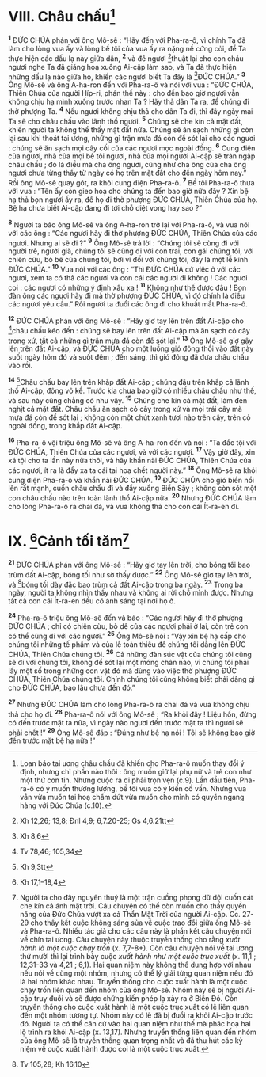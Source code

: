 # VIII. Châu chấu[^1]
<sup><b>1</b></sup> ĐỨC CHÚA phán với ông Mô-sê : “Hãy đến với Pha-ra-ô, vì chính Ta đã làm cho lòng vua ấy và lòng bề tôi của vua ấy ra nặng nề cứng cỏi, để Ta thực hiện các dấu lạ này giữa dân, <sup><b>2</b></sup> và để ngươi [^1*]thuật lại cho con cháu ngươi nghe Ta đã giáng hoạ xuống Ai-cập làm sao, và Ta đã thực hiện những dấu lạ nào giữa họ, khiến các ngươi biết Ta đây là [^2*]ĐỨC CHÚA.” <sup><b>3</b></sup> Ông Mô-sê và ông A-ha-ron đến với Pha-ra-ô và nói với vua : “ĐỨC CHÚA, Thiên Chúa của người Híp-ri, phán thế này : cho đến bao giờ ngươi vẫn không chịu hạ mình xuống trước nhan Ta ? Hãy thả dân Ta ra, để chúng đi thờ phượng Ta. <sup><b>4</b></sup> Nếu ngươi không chịu thả cho dân Ta đi, thì đây ngày mai Ta sẽ cho châu chấu vào lãnh thổ ngươi. <sup><b>5</b></sup> Chúng sẽ che kín cả mặt đất, khiến người ta không thể thấy mặt đất nữa. Chúng sẽ ăn sạch những gì còn lại sau khi thoát tai ương, những gì trận mưa đá còn để sót lại cho các ngươi : chúng sẽ ăn sạch mọi cây cối của các ngươi mọc ngoài đồng. <sup><b>6</b></sup> Cung điện của ngươi, nhà của mọi bề tôi ngươi, nhà của mọi người Ai-cập sẽ tràn ngập châu chấu ; đó là điều mà cha ông ngươi, cũng như cha ông của cha ông ngươi chưa từng thấy từ ngày có họ trên mặt đất cho đến ngày hôm nay.” Rồi ông Mô-sê quay gót, ra khỏi cung điện Pha-ra-ô. <sup><b>7</b></sup> Bề tôi Pha-ra-ô thưa với vua : “Tên ấy còn gieo hoạ cho chúng ta đến bao giờ nữa đây ? Xin bệ hạ thả bọn người ấy ra, để họ đi thờ phượng ĐỨC CHÚA, Thiên Chúa của họ. Bệ hạ chưa biết Ai-cập đang đi tới chỗ diệt vong hay sao ?”

<sup><b>8</b></sup> Người ta bảo ông Mô-sê và ông A-ha-ron trở lại với Pha-ra-ô, và vua nói với các ông : “Các ngươi hãy đi thờ phượng ĐỨC CHÚA, Thiên Chúa của các ngươi. Nhưng ai sẽ đi ?” <sup><b>9</b></sup> Ông Mô-sê trả lời : “Chúng tôi sẽ cùng đi với người trẻ, người già, chúng tôi sẽ cùng đi với con trai, con gái chúng tôi, với chiên cừu, bò bê của chúng tôi, bởi vì đối với chúng tôi, đây là một lễ kính ĐỨC CHÚA.” <sup><b>10</b></sup> Vua nói với các ông : “Thì ĐỨC CHÚA cứ việc ở với các ngươi, xem ta có thả các ngươi và con cái các ngươi đi không ! Các ngươi coi : các ngươi có những ý định xấu xa ! <sup><b>11</b></sup> Không như thế được đâu ! Bọn đàn ông các ngươi hãy đi mà thờ phượng ĐỨC CHÚA, vì đó chính là điều các ngươi yêu cầu.” Rồi người ta đuổi các ông đi cho khuất mắt Pha-ra-ô.

<sup><b>12</b></sup> ĐỨC CHÚA phán với ông Mô-sê : “Hãy giơ tay lên trên đất Ai-cập cho [^3*]châu chấu kéo đến : chúng sẽ bay lên trên đất Ai-cập mà ăn sạch cỏ cây trong xứ, tất cả những gì trận mưa đá còn để sót lại.” <sup><b>13</b></sup> Ông Mô-sê giơ gậy lên trên đất Ai-cập, và ĐỨC CHÚA cho một luồng gió đông thổi vào đất này suốt ngày hôm đó và suốt đêm ; đến sáng, thì gió đông đã đưa châu chấu vào rồi.

<sup><b>14</b></sup> [^4*]Châu chấu bay lên trên khắp đất Ai-cập ; chúng đậu trên khắp cả lãnh thổ Ai-cập, đông vô kể. Trước kia chưa bao giờ có nhiều châu chấu như thế, và sau này cũng chẳng có như vậy. <sup><b>15</b></sup> Chúng che kín cả mặt đất, làm đen nghịt cả mặt đất. Châu chấu ăn sạch cỏ cây trong xứ và mọi trái cây mà mưa đá còn để sót lại ; không còn một chút xanh tươi nào trên cây, trên cỏ ngoài đồng, trong khắp đất Ai-cập.

<sup><b>16</b></sup> Pha-ra-ô vội triệu ông Mô-sê và ông A-ha-ron đến và nói : “Ta đắc tội với ĐỨC CHÚA, Thiên Chúa của các ngươi, và với các ngươi. <sup><b>17</b></sup> Vậy giờ đây, xin xá tội cho ta lần này nữa thôi, và hãy khẩn nài ĐỨC CHÚA, Thiên Chúa của các ngươi, ít ra là đẩy xa ta cái tai hoạ chết người này.” <sup><b>18</b></sup> Ông Mô-sê ra khỏi cung điện Pha-ra-ô và khẩn nài ĐỨC CHÚA. <sup><b>19</b></sup> ĐỨC CHÚA cho gió biển nổi lên rất mạnh, cuốn châu chấu đi và đẩy xuống Biển Sậy ; không còn sót một con châu chấu nào trên toàn lãnh thổ Ai-cập nữa. <sup><b>20</b></sup> Nhưng ĐỨC CHÚA làm cho lòng Pha-ra-ô ra chai đá, và vua không thả cho con cái Ít-ra-en đi.

# IX. [^5*]Cảnh tối tăm[^2]
<sup><b>21</b></sup> ĐỨC CHÚA phán với ông Mô-sê : “Hãy giơ tay lên trời, cho bóng tối bao trùm đất Ai-cập, bóng tối như sờ thấy được.” <sup><b>22</b></sup> Ông Mô-sê giơ tay lên trời, và [^6*]bóng tối dày đặc bao trùm cả đất Ai-cập trong ba ngày. <sup><b>23</b></sup> Trong ba ngày, người ta không nhìn thấy nhau và không ai rời chỗ mình được. Nhưng tất cả con cái Ít-ra-en đều có ánh sáng tại nơi họ ở.

<sup><b>24</b></sup> Pha-ra-ô triệu ông Mô-sê đến và bảo : “Các ngươi hãy đi thờ phượng ĐỨC CHÚA ; chỉ có chiên cừu, bò dê của các ngươi phải ở lại, còn trẻ con có thể cùng đi với các ngươi.” <sup><b>25</b></sup> Ông Mô-sê nói : “Vậy xin bệ hạ cấp cho chúng tôi những tế phẩm và của lễ toàn thiêu để chúng tôi dâng lên ĐỨC CHÚA, Thiên Chúa chúng tôi. <sup><b>26</b></sup> Cả những đàn súc vật của chúng tôi cũng sẽ đi với chúng tôi, không để sót lại một móng chân nào, vì chúng tôi phải lấy một số trong những con vật đó mà dùng vào việc thờ phượng ĐỨC CHÚA, Thiên Chúa chúng tôi. Chính chúng tôi cũng không biết phải dâng gì cho ĐỨC CHÚA, bao lâu chưa đến đó.”

<sup><b>27</b></sup> Nhưng ĐỨC CHÚA làm cho lòng Pha-ra-ô ra chai đá và vua không chịu thả cho họ đi. <sup><b>28</b></sup> Pha-ra-ô nói với ông Mô-sê : “Ra khỏi đây ! Liệu hồn, đừng có đến trước mặt ta nữa, vì ngày nào ngươi đến trước mặt ta thì ngươi sẽ phải chết !” <sup><b>29</b></sup> Ông Mô-sê đáp : “Đúng như bệ hạ nói ! Tôi sẽ không bao giờ đến trước mặt bệ hạ nữa !”

[^1]: Loan báo tai ương châu chấu đã khiến cho Pha-ra-ô muốn thay đổi ý định, nhưng chỉ phần nào thôi : ông muốn giữ lại phụ nữ và trẻ con như một thứ con tin. Nhưng cuộc ra đi phải trọn vẹn (c.9). Lần đầu tiên, Pha-ra-ô có ý muốn thương lượng, bề tôi vua có ý kiến cố vấn. Nhưng vua vẫn vừa muốn tai hoạ chấm dứt vừa muốn cho mình có quyền ngang hàng với Đức Chúa (c.10).
[^2]: Người ta cho đây nguyên thuỷ là một trận cuồng phong dữ dội cuốn cát che kín cả ánh mặt trời. Câu chuyện có thể còn muốn cho thấy quyền năng của Đức Chúa vượt xa cả Thần Mặt Trời của người Ai-cập. Cc. 27-29 cho thấy kết cuộc không sáng sủa về cuộc trao đổi giữa ông Mô-sê và Pha-ra-ô. Nhiều tác giả cho các câu này là phần kết câu chuyện nói về chín tai ương. Câu chuyện này thuộc truyền thống cho rằng <i>xuất hành là một cuộc chạy trốn</i> (x. 7,7-8+). Còn câu chuyện nói về tai ương thứ mười thì lại trình bày cuộc <i>xuất hành như một cuộc trục xuất</i> (x. 11,1 ; 12,31-33 và 4,21 ; 6,1). Hai quan niệm này không thể dung hợp với nhau nếu nói về cùng một nhóm, nhưng có thể lý giải từng quan niệm nếu đó là hai nhóm khác nhau. Truyền thống cho cuộc xuất hành là một cuộc chạy trốn liên quan đến nhóm của ông Mô-sê. Nhóm này sẽ bị người Ai-cập truy đuổi và sẽ được chứng kiến phép lạ xảy ra ở Biển Đỏ. Còn truyền thống cho cuộc xuất hành là một cuộc trục xuất có lẽ liên quan đến một nhóm tương tự. Nhóm này có lẽ đã bị đuổi ra khỏi Ai-cập trước đó. Người ta có thể căn cứ vào hai quan niệm như thế mà phác hoạ hai lộ trình ra khỏi Ai-cập (x. 13,17). Nhưng truyền thống liên quan đến nhóm của ông Mô-sê là truyền thống quan trọng nhất và đã thu hút các kỷ niệm về cuộc xuất hành được coi là một cuộc trục xuất.
[^1*]: Xh 12,26; 13,8; Đnl 4,9; 6,7.20-25; Gs 4,6.21tt
[^2*]: Xh 8,6
[^3*]: Tv 78,46; 105,34
[^4*]: Kh 9,3tt
[^5*]: Kh 17,1–18,4
[^6*]: Tv 105,28; Kh 16,10
